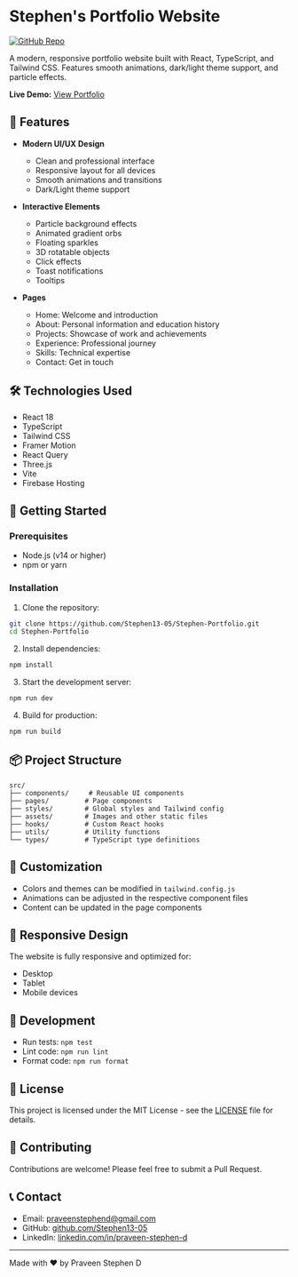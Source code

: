 # Stephen's Portfolio Website

[![GitHub Repo](https://img.shields.io/github/stars/Stephen13-05/Stephen-Portfolio?style=social)](https://github.com/Stephen13-05/Stephen-Portfolio)

A modern, responsive portfolio website built with React, TypeScript, and Tailwind CSS. Features smooth animations, dark/light theme support, and particle effects.

**Live Demo:** [View Portfolio](https://stephenportfolio.firebaseapp.com/)

## 🌟 Features

- **Modern UI/UX Design**
  - Clean and professional interface
  - Responsive layout for all devices
  - Smooth animations and transitions
  - Dark/Light theme support

- **Interactive Elements**
  - Particle background effects
  - Animated gradient orbs
  - Floating sparkles
  - 3D rotatable objects
  - Click effects
  - Toast notifications
  - Tooltips

- **Pages**
  - Home: Welcome and introduction
  - About: Personal information and education history
  - Projects: Showcase of work and achievements
  - Experience: Professional journey
  - Skills: Technical expertise
  - Contact: Get in touch

## 🛠️ Technologies Used

- React 18
- TypeScript
- Tailwind CSS
- Framer Motion
- React Query
- Three.js
- Vite
- Firebase Hosting

## 🚀 Getting Started

### Prerequisites

- Node.js (v14 or higher)
- npm or yarn

### Installation

1. Clone the repository:
```bash
git clone https://github.com/Stephen13-05/Stephen-Portfolio.git
cd Stephen-Portfolio
```

2. Install dependencies:
```bash
npm install
```

3. Start the development server:
```bash
npm run dev
```

4. Build for production:
```bash
npm run build
```

## 📦 Project Structure

```
src/
├── components/     # Reusable UI components
├── pages/         # Page components
├── styles/        # Global styles and Tailwind config
├── assets/        # Images and other static files
├── hooks/         # Custom React hooks
├── utils/         # Utility functions
└── types/         # TypeScript type definitions
```

## 🎨 Customization

- Colors and themes can be modified in `tailwind.config.js`
- Animations can be adjusted in the respective component files
- Content can be updated in the page components

## 📱 Responsive Design

The website is fully responsive and optimized for:
- Desktop
- Tablet
- Mobile devices

## 🔧 Development

- Run tests: `npm test`
- Lint code: `npm run lint`
- Format code: `npm run format`

## 📄 License

This project is licensed under the MIT License - see the [LICENSE](LICENSE) file for details.

## 🤝 Contributing

Contributions are welcome! Please feel free to submit a Pull Request.

## 📞 Contact

- Email: praveenstephend@gmail.com
- GitHub: [github.com/Stephen13-05](https://github.com/Stephen13-05)
- LinkedIn: [linkedin.com/in/praveen-stephen-d](https://linkedin.com/in/praveen-stephen-d)

---

Made with ❤️ by Praveen Stephen D
